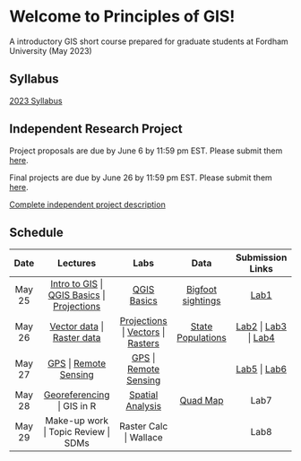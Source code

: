 # Welcome to Principles of GIS!
A introductory GIS short course prepared for graduate students at Fordham University (May 2023) 


## Syllabus
[2023 Syllabus](https://github.com/annathonis/GIS_ShortCourse/files/11560679/GIS.syllabus.2023.pdf)


## Independent Research Project
Project proposals are due by June 6 by 11:59 pm EST. Please submit them [here](https://forms.gle/jjH1JN3rDDxZ3qAx9). 

Final projects are due by June 26 by 11:59 pm EST. Please submit them [here](https://forms.gle/aF9MWHn36q5hJFHVA).

[Complete independent project description](https://github.com/annathonis/GIS_ShortCourse/files/11583330/Independent.Project.Description.pdf)


## Schedule

| Date | Lectures | Labs | Data | Submission Links
| :---: | :---: | :---: | :---: | :---:
| May 25 | [Intro to GIS](https://github.com/annathonis/annathonis.github.io/files/11556818/Intro.to.GIS.pdf) \| [QGIS Basics](https://github.com/annathonis/annathonis.github.io/files/11556865/QGIS.Basics.pdf) \| [Projections](https://github.com/annathonis/annathonis.github.io/files/11556916/Projections.pdf) | [QGIS Basics](https://github.com/annathonis/GIS_ShortCourse/files/11560528/Lab1.pdf) | [Bigfoot sightings](https://github.com/annathonis/annathonis.github.io/files/11550622/Bigfoot.sightings.csv) | [Lab1](https://docs.google.com/forms/d/e/1FAIpQLSd6W8gpP7m3wr0L-cXum5LHqXBV_ENwiPNuLxDy3JLiRTSSQA/viewform?usp=sf_link) |
| May 26 | [Vector data](https://github.com/annathonis/GIS_ShortCourse/files/11570607/4.-.Deep.Dive.-.vector.data.pdf) \| [Raster data](https://github.com/annathonis/GIS_ShortCourse/files/11570613/5.-.Deep.Dive.-.raster.data.pdf) | [Projections](https://github.com/annathonis/GIS_ShortCourse/files/11570468/Lab2_projections.pdf) \| [Vectors](https://github.com/annathonis/GIS_ShortCourse/files/11570484/Lab3_vectors.pdf) \| [Rasters](https://github.com/annathonis/GIS_ShortCourse/files/11570511/Lab4_rasters.pdf) | [State Populations](https://github.com/annathonis/GIS_ShortCourse/files/11570516/statePopulation.csv) | [Lab2](https://forms.gle/5DxHQKD7btAwfmGU6) \| [Lab3](https://forms.gle/DoAy5agLJwCm9S7e9) \| [Lab4](https://forms.gle/XpRv8WKoUgLxoDW1A) |
| May 27 | [GPS](https://github.com/annathonis/GIS_ShortCourse/files/11580718/6.-.Global.Positioning.pdf) \| [Remote Sensing](https://github.com/annathonis/GIS_ShortCourse/files/11580721/7.-.Introduction.to.Remote.Sensing.pdf) | [GPS](https://github.com/annathonis/GIS_ShortCourse/files/11580723/Lab.5.-.GPS.to.GIS.pdf) \| [Remote Sensing](https://github.com/annathonis/GIS_ShortCourse/files/11580725/Lab6_NDVI.pdf) |  | [Lab5](https://forms.gle/inxzzkqDbjbrnonLA) \| [Lab6](https://forms.gle/noZBwRLn4pDZQXoD7)|
| May 28 | [Georeferencing](https://github.com/annathonis/GIS_ShortCourse/files/11582975/Georeferencing.follow-along.pdf) \| GIS in R | [Spatial Analysis](https://ncep.amnh.org/index.php/Detail/objects/1055) | [Quad Map](https://github.com/annathonis/GIS_ShortCourse/assets/133030860/af605a70-0add-4151-9a4d-55d6e7dd2f91) | Lab7 |
| May 29 | Make-up work \| Topic Review \| SDMs | Raster Calc \| Wallace | | Lab8 |








